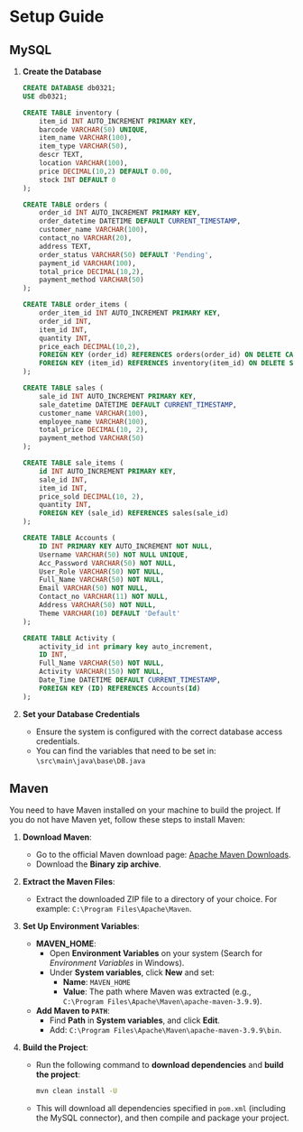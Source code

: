 # Setup Guide

## MySQL

1. **Create the Database**
    ```sql
    CREATE DATABASE db0321;
    USE db0321;
    
    CREATE TABLE inventory (
        item_id INT AUTO_INCREMENT PRIMARY KEY,
        barcode VARCHAR(50) UNIQUE,
        item_name VARCHAR(100),
        item_type VARCHAR(50),
        descr TEXT,
        location VARCHAR(100),
        price DECIMAL(10,2) DEFAULT 0.00,
        stock INT DEFAULT 0
    );

    CREATE TABLE orders (
        order_id INT AUTO_INCREMENT PRIMARY KEY,
        order_datetime DATETIME DEFAULT CURRENT_TIMESTAMP,
        customer_name VARCHAR(100),
        contact_no VARCHAR(20),
        address TEXT,
        order_status VARCHAR(50) DEFAULT 'Pending',
        payment_id VARCHAR(100),
        total_price DECIMAL(10,2),
        payment_method VARCHAR(50)
    );

    CREATE TABLE order_items (
        order_item_id INT AUTO_INCREMENT PRIMARY KEY,
        order_id INT,
        item_id INT,
        quantity INT,
        price_each DECIMAL(10,2),
        FOREIGN KEY (order_id) REFERENCES orders(order_id) ON DELETE CASCADE,
        FOREIGN KEY (item_id) REFERENCES inventory(item_id) ON DELETE SET NULL
    );

    CREATE TABLE sales (
        sale_id INT AUTO_INCREMENT PRIMARY KEY,
        sale_datetime DATETIME DEFAULT CURRENT_TIMESTAMP,
        customer_name VARCHAR(100), 
        employee_name VARCHAR(100),
        total_price DECIMAL(10, 2),
        payment_method VARCHAR(50)
    );

    CREATE TABLE sale_items (
        id INT AUTO_INCREMENT PRIMARY KEY,
        sale_id INT,
        item_id INT,
        price_sold DECIMAL(10, 2),
        quantity INT,
        FOREIGN KEY (sale_id) REFERENCES sales(sale_id)
    );

    CREATE TABLE Accounts (
        ID INT PRIMARY KEY AUTO_INCREMENT NOT NULL,
        Username VARCHAR(50) NOT NULL UNIQUE,
        Acc_Password VARCHAR(50) NOT NULL,
        User_Role VARCHAR(50) NOT NULL,
        Full_Name VARCHAR(50) NOT NULL,
        Email VARCHAR(50) NOT NULL,
        Contact_no VARCHAR(11) NOT NULL,
        Address VARCHAR(50) NOT NULL,
        Theme VARCHAR(10) DEFAULT 'Default'
    );

    CREATE TABLE Activity (
        activity_id int primary key auto_increment,
        ID INT,
        Full_Name VARCHAR(50) NOT NULL,
        Activity VARCHAR(150) NOT NULL,
        Date_Time DATETIME DEFAULT CURRENT_TIMESTAMP,
        FOREIGN KEY (ID) REFERENCES Accounts(Id)
    );
    ```

2. **Set your Database Credentials**
    - Ensure the system is configured with the correct database access credentials.
    - You can find the variables that need to be set in: `\src\main\java\base\DB.java`
 
## Maven

You need to have Maven installed on your machine to build the project. If you do not have Maven yet, follow these steps to install Maven:

1. **Download Maven**:
   - Go to the official Maven download page: [Apache Maven Downloads](https://maven.apache.org/download.cgi).
   - Download the **Binary zip archive**.

2. **Extract the Maven Files**:
   - Extract the downloaded ZIP file to a directory of your choice. For example: `C:\Program Files\Apache\Maven`.

3. **Set Up Environment Variables**:
   - **MAVEN_HOME**:
     - Open **Environment Variables** on your system (Search for *Environment Variables* in Windows).
     - Under **System variables**, click **New** and set:
       - **Name**: `MAVEN_HOME`
       - **Value**: The path where Maven was extracted (e.g., `C:\Program Files\Apache\Maven\apache-maven-3.9.9`).
   - **Add Maven to `PATH`**:
     - Find **Path** in **System variables**, and click **Edit**.
     - Add: `C:\Program Files\Apache\Maven\apache-maven-3.9.9\bin`.

4. **Build the Project**:
    -  Run the following command to **download dependencies** and **build the project**:

        ```bash
        mvn clean install -U
        ```
    - This will download all dependencies specified in `pom.xml` (including the MySQL connector), and then compile and package your project.